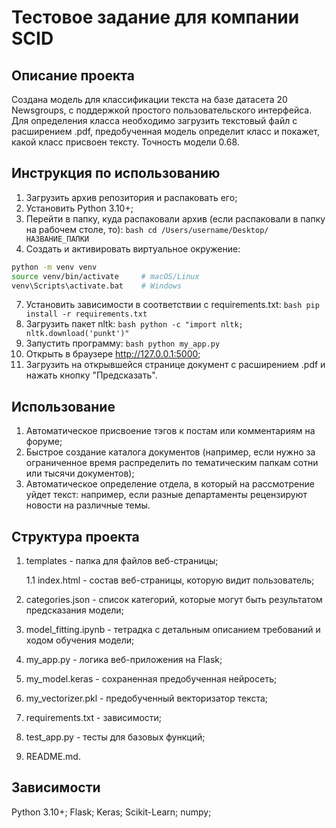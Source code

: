 # Тестовое задание для компании SCID

## Описание проекта
Создана модель для классификации текста на базе датасета 20 Newsgroups, с поддержкой простого пользовательского интерфейса. Для определения класса необходимо загрузить текстовый файл с расширением .pdf, предобученная модель определит класс и покажет, какой класс присвоен тексту. Точность модели 0.68.

## Инструкция по использованию
1. Загрузить архив репозитория и распаковать его;
2. Установить Python 3.10+;
3. Перейти в папку, куда распаковали архив (если распаковали в папку на рабочем столе, то):
   ```bash cd /Users/username/Desktop/НАЗВАНИЕ_ПАПКИ ```
5. Создать и активировать виртуальное окружение:
```bash
python -m venv venv
source venv/bin/activate     # macOS/Linux
venv\Scripts\activate.bat    # Windows
```
7. Установить зависимости в соответствии с requirements.txt:
   ```bash pip install -r requirements.txt ```
9. Загрузить пакет nltk:
   ``` bash python -c "import nltk; nltk.download('punkt')" ```
10. Запустить программу:
  ``` bash python my_app.py ```
11. Открыть в браузере http://127.0.0.1:5000;
12. Загрузить на открывшейся странице документ с расширением .pdf и нажать кнопку "Предсказать".

## Использование
1. Автоматическое присвоение тэгов к постам или комментариям на форуме;
2. Быстрое создание каталога документов (например, если нужно за ограниченное время распределить по тематическим папкам сотни или тысячи документов);
3. Автоматическое определение отдела, в который на рассмотрение уйдет текст: например, если разные департаменты рецензируют новости на различные темы.

## Структура проекта
1. templates - папка для файлов веб-страницы;


   1.1 index.html - состав веб-страницы, которую видит пользователь;
3. categories.json - список категорий, которые могут быть результатом предсказания модели;
4. model_fitting.ipynb - тетрадка с детальным описанием требований и ходом обучения модели;
5. my_app.py - логика веб-приложения на Flask;
6. my_model.keras - сохраненная предобученная нейросеть;
7. my_vectorizer.pkl - предобученный векторизатор текста;
8. requirements.txt - зависимости;
9. test_app.py - тесты для базовых функций;
10. README.md.

## Зависимости
Python 3.10+; Flask; Keras; Scikit-Learn; numpy;
